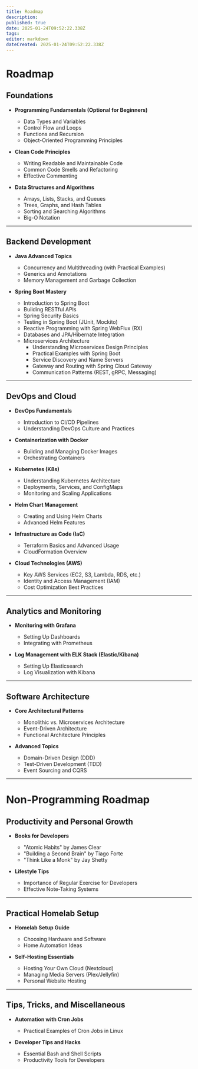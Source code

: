 ```yaml
---
title: Roadmap
description: 
published: true
date: 2025-01-24T09:52:22.338Z
tags: 
editor: markdown
dateCreated: 2025-01-24T09:52:22.338Z
---
```


# Roadmap

## Foundations
- **Programming Fundamentals (Optional for Beginners)**  
  - Data Types and Variables  
  - Control Flow and Loops  
  - Functions and Recursion  
  - Object-Oriented Programming Principles  

- **Clean Code Principles**  
  - Writing Readable and Maintainable Code  
  - Common Code Smells and Refactoring  
  - Effective Commenting  

- **Data Structures and Algorithms**  
  - Arrays, Lists, Stacks, and Queues  
  - Trees, Graphs, and Hash Tables  
  - Sorting and Searching Algorithms  
  - Big-O Notation  

---

## Backend Development
- **Java Advanced Topics**  
  - Concurrency and Multithreading (with Practical Examples)  
  - Generics and Annotations  
  - Memory Management and Garbage Collection  

- **Spring Boot Mastery**  
  - Introduction to Spring Boot  
  - Building RESTful APIs  
  - Spring Security Basics  
  - Testing in Spring Boot (JUnit, Mockito)  
  - Reactive Programming with Spring WebFlux (RX)  
  - Databases and JPA/Hibernate Integration  
  - Microservices Architecture  
    - Understanding Microservices Design Principles  
    - Practical Examples with Spring Boot  
    - Service Discovery and Name Servers  
    - Gateway and Routing with Spring Cloud Gateway  
    - Communication Patterns (REST, gRPC, Messaging)  

---

## DevOps and Cloud  
- **DevOps Fundamentals**  
  - Introduction to CI/CD Pipelines  
  - Understanding DevOps Culture and Practices  

- **Containerization with Docker**  
  - Building and Managing Docker Images  
  - Orchestrating Containers  

- **Kubernetes (K8s)**  
  - Understanding Kubernetes Architecture  
  - Deployments, Services, and ConfigMaps  
  - Monitoring and Scaling Applications  

- **Helm Chart Management**  
  - Creating and Using Helm Charts  
  - Advanced Helm Features  

- **Infrastructure as Code (IaC)**  
  - Terraform Basics and Advanced Usage  
  - CloudFormation Overview  

- **Cloud Technologies (AWS)**  
  - Key AWS Services (EC2, S3, Lambda, RDS, etc.)  
  - Identity and Access Management (IAM)  
  - Cost Optimization Best Practices  

---

## Analytics and Monitoring
- **Monitoring with Grafana**  
  - Setting Up Dashboards  
  - Integrating with Prometheus  

- **Log Management with ELK Stack (Elastic/Kibana)**  
  - Setting Up Elasticsearch  
  - Log Visualization with Kibana  

---

## Software Architecture
- **Core Architectural Patterns**  
  - Monolithic vs. Microservices Architecture  
  - Event-Driven Architecture  
  - Functional Architecture Principles  

- **Advanced Topics**  
  - Domain-Driven Design (DDD)  
  - Test-Driven Development (TDD)  
  - Event Sourcing and CQRS  

---

# Non-Programming Roadmap

## Productivity and Personal Growth
- **Books for Developers**  
  - "Atomic Habits" by James Clear  
  - "Building a Second Brain" by Tiago Forte  
  - "Think Like a Monk" by Jay Shetty  

- **Lifestyle Tips**  
  - Importance of Regular Exercise for Developers  
  - Effective Note-Taking Systems  

---

## Practical Homelab Setup
- **Homelab Setup Guide**  
  - Choosing Hardware and Software  
  - Home Automation Ideas  

- **Self-Hosting Essentials**  
  - Hosting Your Own Cloud (Nextcloud)  
  - Managing Media Servers (Plex/Jellyfin)  
  - Personal Website Hosting  

---

## Tips, Tricks, and Miscellaneous
- **Automation with Cron Jobs**  
  - Practical Examples of Cron Jobs in Linux  

- **Developer Tips and Hacks**  
  - Essential Bash and Shell Scripts  
  - Productivity Tools for Developers  